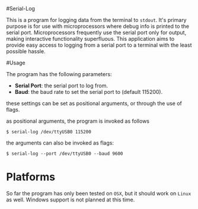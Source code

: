 #Serial-Log

This is a program for logging data from the terminal to `stdout`. 
It's primary purpose is for use with microprocessors where debug info is printed to the serial port.
Microprocessors frequently use the serial port only for output, making interactive functionality superfluous. This
application aims to provide easy access to logging from a serial port to a terminal with the least possible hassle.

#Usage 

The program has the following parameters:

* **Serial Port**: the serial port to log from.
* **Baud**: the baud rate to set the serial port to (default 115200).

these settings can be set as positional arguments, or through the use of flags.

as positional arguments, the program is invoked as follows

    $ serial-log /dev/ttyUSB0 115200

the arguments can also be invoked as flags:

    $ serial-log --port /dev/ttyUSB0 --baud 9600

# Platforms

So far the program has only been tested on `OSX`, but it should work on `Linux` as well.
Windows support is not planned at this time.


